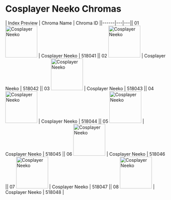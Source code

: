 # Cosplayer Neeko Chromas

| Index  Preview | Chroma Name | Chroma ID ||------|---|---|| 01  <img src='https://raw.communitydragon.org/latest/plugins/rcp-be-lol-game-data/global/default/v1/champion-chroma-images/518/518041.png' alt='Cosplayer Neeko' width='100'> | Cosplayer Neeko | 518041 || 02  <img src='https://raw.communitydragon.org/latest/plugins/rcp-be-lol-game-data/global/default/v1/champion-chroma-images/518/518042.png' alt='Cosplayer Neeko' width='100'> | Cosplayer Neeko | 518042 || 03  <img src='https://raw.communitydragon.org/latest/plugins/rcp-be-lol-game-data/global/default/v1/champion-chroma-images/518/518043.png' alt='Cosplayer Neeko' width='100'> | Cosplayer Neeko | 518043 || 04  <img src='https://raw.communitydragon.org/latest/plugins/rcp-be-lol-game-data/global/default/v1/champion-chroma-images/518/518044.png' alt='Cosplayer Neeko' width='100'> | Cosplayer Neeko | 518044 || 05  <img src='https://raw.communitydragon.org/latest/plugins/rcp-be-lol-game-data/global/default/v1/champion-chroma-images/518/518045.png' alt='Cosplayer Neeko' width='100'> | Cosplayer Neeko | 518045 || 06  <img src='https://raw.communitydragon.org/latest/plugins/rcp-be-lol-game-data/global/default/v1/champion-chroma-images/518/518046.png' alt='Cosplayer Neeko' width='100'> | Cosplayer Neeko | 518046 || 07  <img src='https://raw.communitydragon.org/latest/plugins/rcp-be-lol-game-data/global/default/v1/champion-chroma-images/518/518047.png' alt='Cosplayer Neeko' width='100'> | Cosplayer Neeko | 518047 || 08  <img src='https://raw.communitydragon.org/latest/plugins/rcp-be-lol-game-data/global/default/v1/champion-chroma-images/518/518048.png' alt='Cosplayer Neeko' width='100'> | Cosplayer Neeko | 518048 |